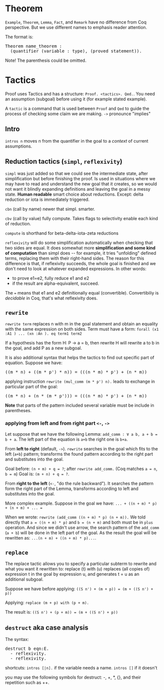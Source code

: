
# Theorem

`Example`, `Theorem`, `Lemma`, `Fact`, and `Remark` have no difference from Coq perspective. But we use different names to emphasis reader attention.

The format is: 
<pre>
Theorem name_theorem : 
  (quantifier (variable : type), (proved statement)).
</pre>

Note! The parenthesis could be omitted.

# Tactics

Proof uses Tactics and has a structure: `Proof. <tactics>. Qed.`. You need an assumption (subgoal) before using it (for example stated example).

A `tactic` is a command that is used between `Proof` and `Qed` to guide the process of checking some claim we are making. 
`->` pronounce "implies"


## Intro
`intros n` moves n from the quantifier in the goal to a *context* of current assumptions.

## Reduction tactics (`simpl`, `reflexivity`)
`simpl` was just added so that we could see the intermediate state, after simplification but before finishing the proof. Is used in situations where we may have to read and understand the new goal that it creates, so we would not want it blindly expanding definitions and leaving the goal in a messy state. **Human readable** smart choice about reductions. Except: delta reduction or iota is immediately triggered.

`cbn` (call by name) newer that simpl. smarter.

`cbv` (call by value) fully compute. Takes flags to selectivity enable each kind of reduction.

`compute` is shorthand for beta-delta-iota-zeta reductions

`reflexivity` will do some simplification automatically when checking that two sides are equal. It does somewhat more **simplification and some kind of computation** than simpl does -- for example, it tries "unfolding" defined terms, replacing them with their right-hand sides. The reason for this difference is that, if reflexivity succeeds, the whole goal is finished and we don't need to look at whatever expanded expressions. In other words:
* to prove e1=e2, fully reduce e1 and e2
* if the result are alpha-equivalent, succeed.

The `=` means that e1 and e2 definitionally equal (convertible). Convertibiliy is *decidable* in Coq, that's what reflexivity does.

## `rewrite`
`rewrite term` replaces n with m in the goal statement and obtain an equality with the same expression on both sides. Term must have a form: `forall (x1 :A1 ) ... (xn :An ). eq term1 term2`

If a hypothesis has the form H: P → a = b, then rewrite H will rewrite a to b in the goal, and add P as a new subgoal.

It is also additional syntax that helps the tactics to find out specific part of equation. Suppose we have: 

<pre>
((m * n) + ((m * p') * n)) = (((n * m) * p') + (n * m))
</pre>

applying instruction `rewrite (mul_comm (m * p') n).` leads to exchange in particular part of the goal:

<pre>
((m * n) + (n * (m * p'))) = (((n * m) * p') + (n * m))
</pre>

**Note** that parts of the pattern included several variable must be include in parentheses.

### applying from left and from right part `<-`, `->`

Let suppose that we have the following Lemma: `add_comm : ∀ a b, a + b = b + a`. The left part of the equation is `a+b` the right one is `b+a`.

From **left to right** (default, `->`). `rewrite` searches in the goal which fits to the left (`a+b`) pattern; transforms the found pattern according to the right part and substitutes into the goal. 

Goal before: `(n + m) + q = ?`; 
after `rewrite add_comm.` (Coq matches `a = n`, `b = m`)
Goal is: `(m + n) + q = ?`. 

From **right to the left** (`<-`, "do the rule backward"). It searches the pattern form the right part of the Lemma, transforms according to left and substitutes into the goal.

More complex example. Suppose in the goal we have:
 `... + ((n + m) * p) + (n + m) + ... = `
 
When we wrote: `rewrite (add_comm ((n + m) * p) (n + m)).` We told directly that `a = ((n + m) * p)` and `b = (n + m)` and both must be in `plus` operation. And since we didn't use arrow, the search pattern of the `add_comm` (`a + b`) will be done in the left part of the goal. As the result the goal will be rewritten as:
`...(n + m) + ((n + m) * p)...`.



## `replace`
The replace tactic allows you to specify a particular subterm to 
rewrite and what you want it rewritten to: replace (t) with (u) replaces 
(all copies of) expression t in the goal by expression u, 
and generates t = u as an additional subgoal.

Suppose we have before applying: 
`((S n') + (m + p)) = (m + ((S n') + p))`

Applying: `replace (m + p) with (p + m).`

The result is:
`((S n') + (p + m)) = (m + ((S n') + p))`

## `destruct` aka case analysis

The syntax:

<pre>
destruct b eqn:E.
  - reflexivity.
  - reflexivity.
</pre>

shortcuts: `intros [|n].` if the variable needs a name.
`intros []` if it doesn't

you may use the following symbols for destruct: -, +, *, {}, and their repetition such as ++.